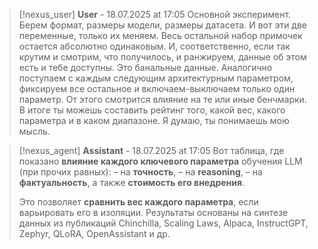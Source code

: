 >[!nexus_user] **User** - 18.07.2025 at 17:05
> Основной эксперимент. Берем формат, размеры модели, размеры датасета. И вот эти две переменные, только их меняем. Весь остальной набор примочек остается абсолютно одинаковым. И, соответственно, если так крутим и смотрим, что получилось, и ранжируем, данные об этом есть и тебе доступны. Это банальные данные. Аналогично поступаем с каждым следующим архитектурным параметром, фиксируем все остальное и включаем-выключаем только один параметр. От этого смотрится влияние на те или иные бенчмарки. В итоге ты можешь составить рейтинг того, какой вес, какого параметра и в каком диапазоне. Я думаю, ты понимаешь мою мысль.
<!-- UID: 6d429242-7830-4439-9dae-5fc7ef2babb9 -->




>[!nexus_agent] **Assistant** - 18.07.2025 at 17:05
> Вот таблица, где показано **влияние каждого ключевого параметра** обучения LLM (при прочих равных): 
> – на **точность**, 
> – на **reasoning**, 
> – на **фактуальность**, 
> а также **стоимость его внедрения**.
> 
> Это позволяет **сравнить вес каждого параметра**, если варьировать его в изоляции. 
> Результаты основаны на синтезе данных из публикаций Chinchilla, Scaling Laws, Alpaca, InstructGPT, Zephyr, QLoRA, OpenAssistant и др.
<!-- UID: 3d164b71-b3e5-4091-98cc-d6bee39abe5c -->